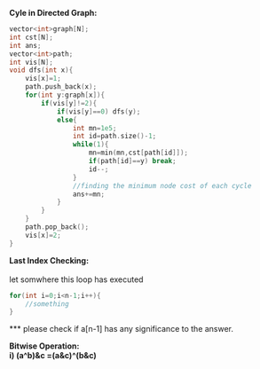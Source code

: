 <b>Cyle in Directed Graph:</b>
```cpp
vector<int>graph[N];
int cst[N];
int ans;
vector<int>path;
int vis[N];
void dfs(int x){
    vis[x]=1;
    path.push_back(x);
    for(int y:graph[x]){
        if(vis[y]!=2){
            if(vis[y]==0) dfs(y);
            else{
                int mn=1e5;
                int id=path.size()-1;
                while(1){
                    mn=min(mn,cst[path[id]]);
                    if(path[id]==y) break;
                    id--;
                }
                //finding the minimum node cost of each cycle
                ans+=mn;
            }
        }
    }
    path.pop_back();
    vis[x]=2;
}
```
<b>Last Index Checking:</b>
</br>
</br>
let somwhere this loop has executed</br>
```cpp
for(int i=0;i<n-1;i++){
    //something
}
```
*** please check if a[n-1] has any significance to the answer.

<b> Bitwise Operation:<b>
    </br>
    i)  (a^b)&c =(a&c)^(b&c)
